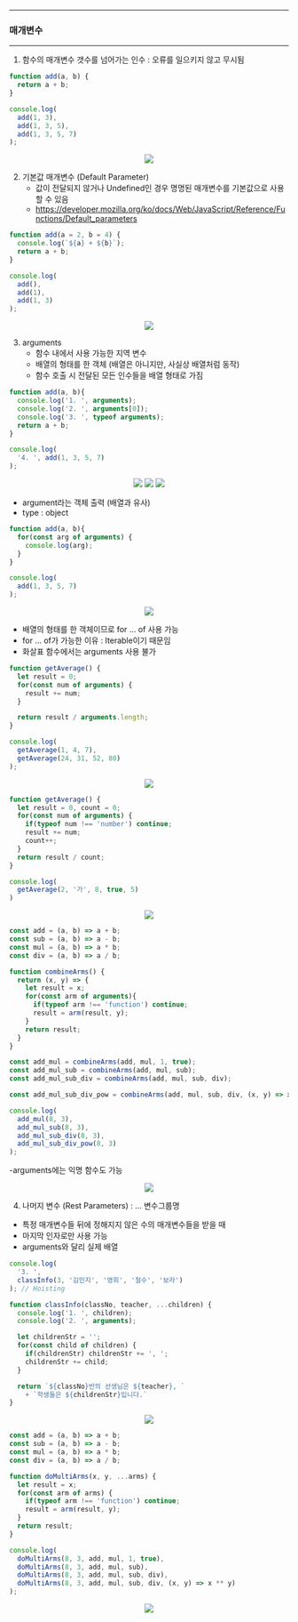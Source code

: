 -----
### 매개변수
-----
1. 함수의 매개변수 갯수를 넘어가는 인수 : 오류를 일으키지 않고 무시됨
```js
function add(a, b) {
  return a + b;
}

console.log(
  add(1, 3),
  add(1, 3, 5),
  add(1, 3, 5, 7)
);
```
<div align="center">
<img src="https://github.com/sooyounghan/Web/assets/34672301/f0c4dcf0-328e-4e52-a64a-ff2db2fb7d33">
</div>

2. 기본값 매개변수 (Default Parameter)
   - 값이 전달되지 않거나 Undefined인 경우 명명된 매개변수를 기본값으로 사용할 수 있음
   - https://developer.mozilla.org/ko/docs/Web/JavaScript/Reference/Functions/Default_parameters
```js
function add(a = 2, b = 4) {
  console.log(`${a} + ${b}`);
  return a + b;
}

console.log(
  add(),
  add(1),
  add(1, 3)
);
```
<div align="center">
<img src="https://github.com/sooyounghan/Web/assets/34672301/9679375d-d441-4500-810a-e3d19b4efd2f">
</div>

3. arguments
   - 함수 내에서 사용 가능한 지역 변수
   - 배열의 형태를 한 객체 (배열은 아니지만, 사실상 배열처럼 동작)
   - 함수 호출 시 전달된 모든 인수들을 배열 형태로 가짐
```js
function add(a, b){
  console.log('1. ', arguments);
  console.log('2. ', arguments[0]);
  console.log('3. ', typeof arguments);
  return a + b;
}

console.log(
  '4. ', add(1, 3, 5, 7)
);
```
<div align="center">
<img src="https://github.com/sooyounghan/Web/assets/34672301/9dd37f95-0434-486a-ba8a-774aa71d828f">
<img src="https://github.com/sooyounghan/Web/assets/34672301/ff56ed91-e2c4-4b0a-b0df-12a4dc453269">
<img src="https://github.com/sooyounghan/Web/assets/34672301/a2d76dc8-18dc-4cdd-a6a5-4ee7770d07a3">
</div>

  - argument라는 객체 출력 (배열과 유사)
  - type : object

```js
function add(a, b){
  for(const arg of arguments) {
    console.log(arg);
  }
}

console.log(
  add(1, 3, 5, 7)
);
```
<div align="center">
<img src="https://github.com/sooyounghan/Web/assets/34672301/1b684746-fbca-462e-87a1-bf3cfb88d03f">
</div>

  - 배열의 형태를 한 객체이므로 for ... of 사용 가능
  - for ... of가 가능한 이유 : Iterable이기 때문임
  - 화살표 함수에서는 arguments 사용 불가

```js
function getAverage() {
  let result = 0;
  for(const num of arguments) {
    result += num;
  }

  return result / arguments.length;
}

console.log(
  getAverage(1, 4, 7),
  getAverage(24, 31, 52, 80)
);
```
<div align="center">
<img src="https://github.com/sooyounghan/Web/assets/34672301/6fc962c7-0564-46e7-b480-9bb9b05d3dba">
</div>

```js
function getAverage() {
  let result = 0, count = 0;
  for(const num of arguments) {
    if(typeof num !== 'number') continue;
    result += num;
    count++;
  }
  return result / count;
}

console.log(
  getAverage(2, '가', 8, true, 5)
)
```
<div align="center">
<img src="https://github.com/sooyounghan/Web/assets/34672301/830b69b9-c0db-4dae-b9bb-6f42e1228cf5">
</div>

```js
const add = (a, b) => a + b;
const sub = (a, b) => a - b;
const mul = (a, b) => a * b;
const div = (a, b) => a / b;

function combineArms() {
  return (x, y) => {
    let result = x;
    for(const arm of arguments){
      if(typeof arm !== 'function') continue;
      result = arm(result, y);
    }
    return result;
  }
}

const add_mul = combineArms(add, mul, 1, true);
const add_mul_sub = combineArms(add, mul, sub);
const add_mul_sub_div = combineArms(add, mul, sub, div);

const add_mul_sub_div_pow = combineArms(add, mul, sub, div, (x, y) => x ** y);

console.log(
  add_mul(8, 3),
  add_mul_sub(8, 3),
  add_mul_sub_div(8, 3),
  add_mul_sub_div_pow(8, 3)
);
```
  -arguments에는 익명 함수도 가능
<div align="center">
<img src="https://github.com/sooyounghan/Web/assets/34672301/5aaedff5-456c-4064-83fb-296feb2bc0fe">
</div>

4. 나머지 변수 (Rest Parameters) : ... 변수그룹명
  - 특정 매개변수들 뒤에 정해지지 않은 수의 매개변수들을 받을 때
  - 마지막 인자로만 사용 가능
  - arguments와 달리 실제 배열

```js
console.log(
  '3. ',
  classInfo(3, '김민지', '영희', '철수', '보라')
); // Hoisting

function classInfo(classNo, teacher, ...children) {
  console.log('1. ', children);
  console.log('2. ', arguments);

  let childrenStr = '';
  for(const child of children) {
    if(childrenStr) childrenStr += ', ';
    childrenStr += child;
  }

  return `${classNo}반의 선생님은 ${teacher}, `
    + `학생들은 ${childrenStr}입니다.`
}
```
<div align="center">
<img src="https://github.com/sooyounghan/Web/assets/34672301/b71d3488-4a94-4c37-9f48-ef33f7db3273">
</div>

```js
const add = (a, b) => a + b;
const sub = (a, b) => a - b;
const mul = (a, b) => a * b;
const div = (a, b) => a / b;

function doMultiArms(x, y, ...arms) {
  let result = x;
  for(const arm of arms) {
    if(typeof arm !== 'function') continue;
    result = arm(result, y);
  }
  return result;
}

console.log(
  doMultiArms(8, 3, add, mul, 1, true),
  doMultiArms(8, 3, add, mul, sub),
  doMultiArms(8, 3, add, mul, sub, div),
  doMultiArms(8, 3, add, mul, sub, div, (x, y) => x ** y)
);
```
<div align="center">
<img src="https://github.com/sooyounghan/Web/assets/34672301/f9b53f74-5c61-41cb-8bc2-7bbee62b1fdb">
</div>
